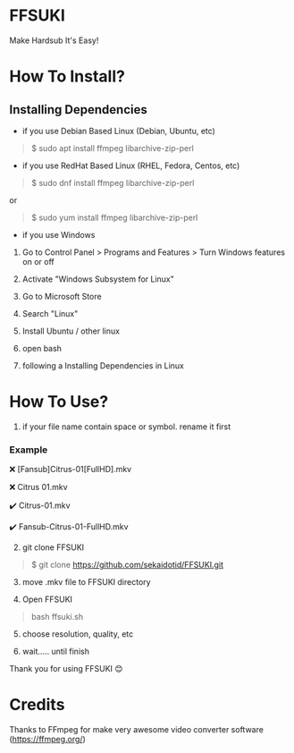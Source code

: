 # FFSUKI

Make Hardsub It's Easy!

# How To Install?

## Installing Dependencies

- if you use Debian Based Linux (Debian, Ubuntu, etc)

>$ sudo apt install ffmpeg libarchive-zip-perl

- if you use RedHat Based Linux (RHEL, Fedora, Centos, etc)

>$ sudo dnf install ffmpeg libarchive-zip-perl

or

>$ sudo yum install ffmpeg libarchive-zip-perl

- if you use Windows

1. Go to Control Panel > Programs and Features > Turn Windows features on or off

2. Activate "Windows Subsystem for Linux"

3. Go to Microsoft Store

4. Search "Linux"

5. Install Ubuntu / other linux

6. open bash

7. following a Installing Dependencies in Linux

# How To Use?

1. if your file name contain space or symbol. rename it first

### Example

❌ [Fansub]Citrus-01[FullHD].mkv

❌ Citrus 01.mkv

✔️ Citrus-01.mkv

✔️ Fansub-Citrus-01-FullHD.mkv

2. git clone FFSUKI

>$ git clone https://github.com/sekaidotid/FFSUKI.git

3. move .mkv file to FFSUKI directory

4. Open FFSUKI

>bash ffsuki.sh

5. choose resolution, quality, etc

6. wait..... until finish

Thank you for using FFSUKI 😊


# Credits

Thanks to FFmpeg for make very awesome video converter software (https://ffmpeg.org/)
